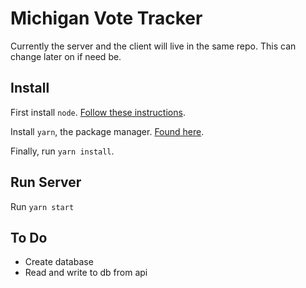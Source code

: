 # Michigan Vote Tracker

Currently the server and the client will live in the same repo.  This can change later on if need be.

## Install
First install `node`.  [Follow these instructions](https://docs.npmjs.com/getting-started/installing-node).

Install `yarn`, the package manager.  [Found here](https://yarnpkg.com/lang/en/docs/install/).

Finally, run `yarn install`.

## Run Server
Run `yarn start`

## To Do
- Create database
- Read and write to db from api
